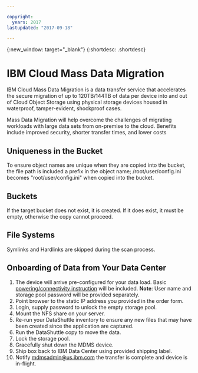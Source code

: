 ```yaml
---

copyright:
  years: 2017
lastupdated: "2017-09-18"

---
```

{:new_window: target="_blank"}
{:shortdesc: .shortdesc}

# IBM Cloud Mass Data Migration

IBM Cloud Mass Data Migration is a data transfer service that accelerates the secure migration of up to 120TB/144TB of data per device into and out of Cloud Object Storage using physical storage devices housed in waterproof, tamper-evident, shockproof cases.

Mass Data Migration will help overcome the challenges of migrating workloads with large data sets from on-premise to the cloud. Benefits include improved security, shorter transfer times, and lower costs

## Uniqueness in the Bucket

To ensure object names are unique when they are copied into the bucket, the file path is included a prefix in the object name;  /root/user/config.ini   becomes "root/user/config.ini" when copied into the bucket.

## Buckets

If the target bucket does not exist, it is created.   If it does exist, it must be empty, otherwise the copy cannot proceed.  

## File Systems

Symlinks and Hardlinks are skipped during the scan process.

## Onboarding of Data from Your Data Center

1. The device will arrive pre-configured for your data load. Basic [powering/connectivity instruction](user-instructions.html) will be included.
  **Note**: User name and storage pool password will be provided separately.
2. Point browser to the static IP address you provided in the order form.
3. Login, supply password to unlock the empty storage pool.
4. Mount the NFS share on your server.
5. Re-run your DataShuttle inventory to ensure any new files that may have been created since the application are captured.
6. Run the DataShuttle copy to move the data.
7. Lock the storage pool.
8. Gracefully shut down the MDMS device.
9. Ship box back to IBM Data Center using provided shipping label.
10. Notify mdmsadmin@us.ibm.com the transfer is complete and device is in-flight.
